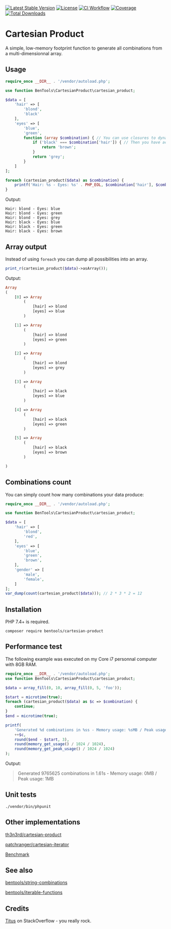 [![Latest Stable Version](https://poser.pugx.org/bentools/cartesian-product/v/stable)](https://packagist.org/packages/bentools/cartesian-product)
[![License](https://poser.pugx.org/bentools/cartesian-product/license)](https://packagist.org/packages/bentools/cartesian-product)
[![CI Workflow](https://github.com/bpolaszek/cartesian-product/actions/workflows/ci-workflow.yml/badge.svg)](https://github.com/bpolaszek/cartesian-product/actions/workflows/ci-workflow.yml)
[![Coverage](https://codecov.io/gh/bpolaszek/cartesian-product/branch/master/graph/badge.svg?token=3CF5QH0CKG)](https://codecov.io/gh/bpolaszek/cartesian-product)
[![Total Downloads](https://poser.pugx.org/bentools/cartesian-product/downloads)](https://packagist.org/packages/bentools/cartesian-product)

# Cartesian Product

A simple, low-memory footprint function to generate all combinations from a multi-dimensionnal array.

Usage
-------

```php
require_once __DIR__ . '/vendor/autoload.php';

use function BenTools\CartesianProduct\cartesian_product;

$data = [
    'hair' => [
        'blond',
        'black'
    ],
    'eyes' => [
        'blue',
        'green',
        function (array $combination) { // You can use closures to dynamically generate possibilities
            if ('black' === $combination['hair']) { // Then you have access to the current combination being built
                return 'brown';
            }
            return 'grey';
        }
    ]
];

foreach (cartesian_product($data) as $combination) {
    printf('Hair: %s - Eyes: %s' . PHP_EOL, $combination['hair'], $combination['eyes']);
}
```

Output:
```
Hair: blond - Eyes: blue
Hair: blond - Eyes: green
Hair: blond - Eyes: grey
Hair: black - Eyes: blue
Hair: black - Eyes: green
Hair: black - Eyes: brown
```

Array output
------------

Instead of using `foreach` you can dump all possibilities into an array.

```php
print_r(cartesian_product($data)->asArray());
```

Output:
```php
Array
(
    [0] => Array
        (
            [hair] => blond
            [eyes] => blue
        )

    [1] => Array
        (
            [hair] => blond
            [eyes] => green
        )

    [2] => Array
        (
            [hair] => blond
            [eyes] => grey
        )

    [3] => Array
        (
            [hair] => black
            [eyes] => blue
        )

    [4] => Array
        (
            [hair] => black
            [eyes] => green
        )

    [5] => Array
        (
            [hair] => black
            [eyes] => brown
        )

)
```


Combinations count
------------------

You can simply count how many combinations your data produce:

```php
require_once __DIR__ . '/vendor/autoload.php';

use function BenTools\CartesianProduct\cartesian_product;

$data = [
    'hair' => [
        'blond',
        'red',
    ],
    'eyes' => [
        'blue',
        'green',
        'brown',
    ],
    'gender' => [
        'male',
        'female',
    ]
];
var_dump(count(cartesian_product($data))); // 2 * 3 * 2 = 12
```


Installation
------------

PHP 7.4+ is required.
```
composer require bentools/cartesian-product
```

Performance test
----------------
The following example was executed on my Core i7 personnal computer with 8GB RAM.

```php
require_once __DIR__ . '/vendor/autoload.php';
use function BenTools\CartesianProduct\cartesian_product;

$data = array_fill(0, 10, array_fill(0, 5, 'foo'));

$start = microtime(true);
foreach (cartesian_product($data) as $c => $combination) {
    continue;
}
$end = microtime(true);

printf(
    'Generated %d combinations in %ss - Memory usage: %sMB / Peak usage: %sMB',
    ++$c,
    round($end - $start, 3),
    round(memory_get_usage() / 1024 / 1024),
    round(memory_get_peak_usage() / 1024 / 1024)
);
```

Output:
> Generated 9765625 combinations in 1.61s - Memory usage: 0MB / Peak usage: 1MB

Unit tests
----------
```
./vendor/bin/phpunit
```


Other implementations
---------------------

[th3n3rd/cartesian-product](https://github.com/th3n3rd/cartesian-product)

[patchranger/cartesian-iterator](https://github.com/PatchRanger/cartesian-iterator)

[Benchmark](https://github.com/PatchRanger/php-cartesian-benchmark)


See also
--------

[bentools/string-combinations](https://github.com/bpolaszek/string-combinations)

[bentools/iterable-functions](https://github.com/bpolaszek/php-iterable-functions)



Credits
-------
[Titus](https://stackoverflow.com/a/39174062) on StackOverflow - you really rock.
